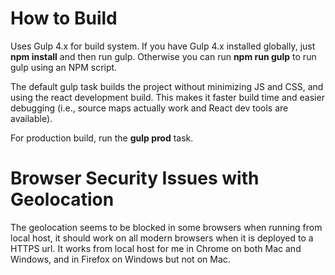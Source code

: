 # How to Build
Uses Gulp 4.x for build system. If you have Gulp 4.x installed globally, just **npm install** and then run gulp. Otherwise you can run **npm run gulp** to run gulp using an NPM script.

The default gulp task builds the project without minimizing JS and CSS, and using the react development build. This makes it faster build time and easier debugging (i.e., source maps actually work and React dev tools are available).

For production build, run the **gulp prod** task.

# Browser Security Issues with Geolocation
The geolocation seems to be blocked in some browsers when running from local host, it should work on all modern browsers when it is deployed to a HTTPS url. It works from local host for me in Chrome on both Mac and Windows, and in Firefox on Windows but not on Mac. 
